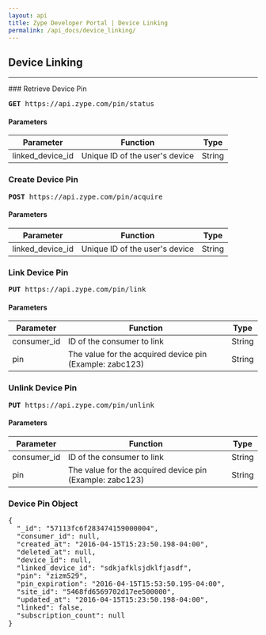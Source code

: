 ```yaml
---
layout: api
title: Zype Developer Portal | Device Linking
permalink: /api_docs/device_linking/
---
```


## Device Linking
<hr>
### Retrieve Device Pin
<pre><b>GET</b> https://api.zype.com/pin/status</pre>

#### Parameters

Parameter | Function | Type
--------- | -------- | ----
linked_device_id      | Unique ID of the user's device | String


### Create Device Pin
<pre><b>POST</b> https://api.zype.com/pin/acquire</pre>

#### Parameters

Parameter | Function | Type
--------- | -------- | ----
linked_device_id      | Unique ID of the user's device | String

### Link Device Pin

<pre><b>PUT</b> https://api.zype.com/pin/link</pre>

#### Parameters

Parameter | Function | Type
--------- | -------- | ----
consumer_id      | ID of the consumer to link | String
pin | The value for the acquired device pin (Example: zabc123) | String


### Unlink Device Pin

<pre><b>PUT</b> https://api.zype.com/pin/unlink</pre>

#### Parameters

Parameter | Function | Type
--------- | -------- | ----
consumer_id      | ID of the consumer to link | String
pin | The value for the acquired device pin (Example: zabc123) | String


### Device Pin Object

<pre>
{
  "_id": "57113fc6f283474159000004",
  "consumer_id": null,
  "created_at": "2016-04-15T15:23:50.198-04:00",
  "deleted_at": null,
  "device_id": null,
  "linked_device_id": "sdkjafklsjdklfjasdf",
  "pin": "zizm529",
  "pin_expiration": "2016-04-15T15:53:50.195-04:00",
  "site_id": "5468fd6569702d17ee500000",
  "updated_at": "2016-04-15T15:23:50.198-04:00",
  "linked": false,
  "subscription_count": null
}
</pre>